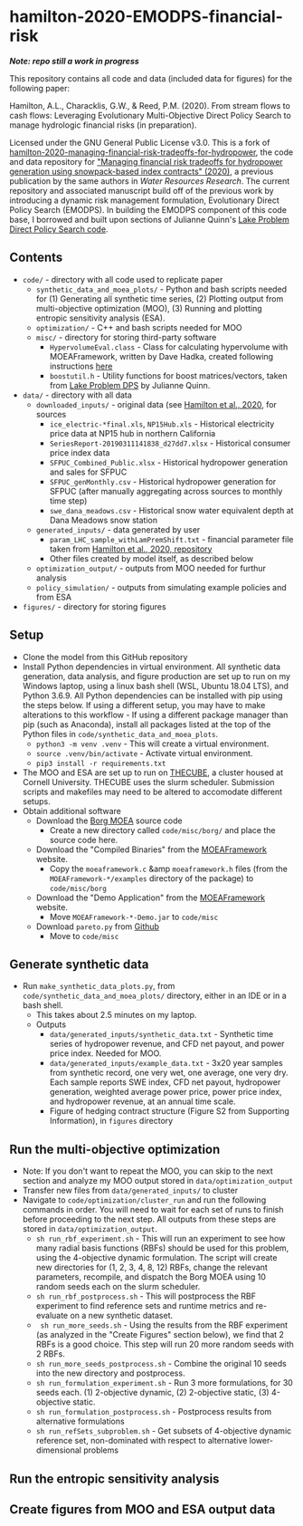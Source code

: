 # hamilton-2020-EMODPS-financial-risk

 ***Note: repo still a work in progress***

This repository contains all code and data (included data for figures) for the following paper:

Hamilton, A.L., Characklis, G.W., &amp; Reed, P.M. (2020). From stream flows to cash flows: Leveraging Evolutionary Multi-Objective Direct Policy Search to manage hydrologic financial risks (in preparation).

Licensed under the GNU General Public License v3.0. This is a fork of [hamilton-2020-managing-financial-risk-tradeoffs-for-hydropower](https://github.com/ahamilton144/hamilton-2020-managing-financial-risk-tradeoffs-for-hydropower), the code and data repository for ["Managing financial risk tradeoffs for hydropower generation using snowpack-based index contracts" (2020)](https://agupubs.onlinelibrary.wiley.com/doi/abs/10.1029/2020WR027212), a previous publication by the same authors in *Water Resources Research*. The current repository and associated manuscript build off of the previous work by introducing a dynamic risk management formulation, Evolutionary Direct Policy Search (EMODPS). In building the EMODPS component of this code base, I borrowed and built upon sections of Julianne Quinn's [Lake Problem Direct Policy Search code](https://github.com/julianneq/Lake_Problem_DPS).

## Contents
* `code/` - directory with all code used to replicate paper
  * `synthetic_data_and_moea_plots/` - Python and bash scripts needed for (1) Generating all synthetic time series, (2) Plotting output from multi-objective optimization (MOO), (3) Running and plotting entropic sensitivity analysis (ESA).
  * `optimization/` - C++ and bash scripts needed for MOO
  * `misc/` - directory for storing third-party software
    * `HypervolumeEval.class` - Class for calculating hypervolume with MOEAFramework, written by Dave Hadka, created following instructions [here](https://waterprogramming.wordpress.com/2015/08/26/moea-diagnostics-for-a-simple-test-case-part-23/)
    * `boostutil.h` - Utility functions for boost matrices/vectors, taken from [Lake Problem DPS](https://github.com/julianneq/Lake_Problem_DPS/blob/master/Optimization/boostutil.h) by Julianne Quinn.
* `data/` - directory with all data
  * `downloaded_inputs/` - original data (see [Hamilton et al., 2020](https://agupubs.onlinelibrary.wiley.com/doi/abs/10.1029/2020WR027212), for sources
    * `ice_electric-*final.xls`, `NP15Hub.xls` - Historical electricity price data at NP15 hub in northern California
    * `SeriesReport-20190311141838_d27dd7.xlsx` - Historical consumer price index data
    * `SFPUC_Combined_Public.xlsx` - Historical hydropower generation and sales for SFPUC
    * `SFPUC_genMonthly.csv` - Historical hydropower generation for SFPUC (after manually aggregating across sources to monthly time step)
    * `swe_dana_meadows.csv` - Historical snow water equivalent depth at Dana Meadows snow station
  * `generated_inputs/` - data generated by user
    * `param_LHC_sample_withLamPremShift.txt` - financial parameter file taken from [Hamilton et al., 2020, repository](https://github.com/ahamilton144/hamilton-2020-managing-financial-risk-tradeoffs-for-hydropower)
    * Other files created by model itself, as described below
  * `optimization_output/` - outputs from MOO needed for furthur analysis
  * `policy_simulation/` - outputs from simulating example policies and from ESA
* `figures/` - directory for storing figures

## Setup
* Clone the model from this GitHub repository
* Install Python dependencies in virtual environment. All synthetic data generation, data analysis, and figure production are set up to run on my Windows laptop, using a linux bash shell (WSL, Ubuntu 18.04 LTS), and Python 3.6.9. All Python dependencies can be installed with pip using the steps below. If using a different setup, you may have to make alterations to this workflow - If using a different package manager than pip (such as Anaconda), install all packages listed at the top of the Python files in `code/synthetic_data_and_moea_plots`.
  * `python3 -m venv .venv` - This will create a virtual environment.
  * `source .venv/bin/activate` - Activate virtual environment.
  * `pip3 install -r requirements.txt`
* The MOO and ESA are set up to run on [THECUBE](https://www.cac.cornell.edu/wiki/index.php?title=THECUBE_Cluster), a cluster housed at Cornell University. THECUBE uses the slurm scheduler. Submission scripts and makefiles may need to be altered to accomodate different setups.
* Obtain additional software
  * Download the [Borg MOEA](http://borgmoea.org/) source code
    * Create a new directory called `code/misc/borg/` and place the source code here.
  * Download the "Compiled Binaries" from the [MOEAFramework](http://www.moeaframework.org/) website.
    * Copy the `moeaframework.c` &amp `moeaframework.h` files (from the `MOEAFramework-*/examples` directory of the package) to `code/misc/borg` 
  * Download the "Demo Application" from the [MOEAFramework](http://www.moeaframework.org/) website.
    * Move `MOEAFramework-*-Demo.jar` to `code/misc`
  * Download `pareto.py` from [Github](https://github.com/matthewjwoodruff/pareto.py) 
    * Move to `code/misc`


## Generate synthetic data
* Run `make_synthetic_data_plots.py`, from `code/synthetic_data_and_moea_plots/` directory, either in an IDE or in a bash shell.
  * This takes about 2.5 minutes on my laptop.
  * Outputs
    * `data/generated_inputs/synthetic_data.txt` - Synthetic time series of hydropower revenue, and CFD net payout, and power price index. Needed for MOO.
    * `data/generated_inputs/example_data.txt` - 3x20 year samples from synthetic record, one very wet, one average, one very dry. Each sample reports SWE index, CFD net payout, hydropower generation, weighted average power price, power price index, and hydropower revenue, at an annual time scale.
    * Figure of hedging contract structure (Figure S2 from Supporting Information), in `figures` directory


## Run the multi-objective optimization 
* Note: If you don't want to repeat the MOO, you can skip to the next section and analyze my MOO output stored in `data/optimization_output`
* Transfer new files from `data/generated_inputs/` to cluster
* Navigate to `code/optimization/cluster_run` and run the following commands in order. You will need to wait for each set of runs to finish before proceeding to the next step. All outputs from these steps are stored in `data/optimization_output`.
  * `sh run_rbf_experiment.sh` - This will run an experiment to see how many radial basis functions (RBFs) should be used for this problem, using the 4-objective dynamic formulation. The script will create new directories for (1, 2, 3, 4, 8, 12) RBFs, change the relevant parameters, recompile, and dispatch the Borg MOEA using 10 random seeds each on the slurm scheduler.
  * `sh run_rbf_postprocess.sh` - This will postprocess the RBF experiment to find reference sets and runtime metrics and re-evaluate on a new synthetic dataset. 
  * ` sh run_more_seeds.sh` - Using the results from the RBF experiment (as analyzed in the "Create Figures" section below), we find that 2 RBFs is a good choice. This step will run 20 more random seeds with 2 RBFs.
  * `sh run_more_seeds_postprocess.sh` - Combine the original 10 seeds into the new directory and postprocess.
  * `sh run_formulation_experiment.sh` - Run 3 more formulations, for 30 seeds each. (1) 2-objective dynamic, (2) 2-objective static, (3) 4-objective static.
  * `sh run_formulation_postprocess.sh` - Postprocess results from alternative formulations
  * `sh run_refSets_subproblem.sh` - Get subsets of 4-objective dynamic reference set, non-dominated with respect to alternative lower-dimensional problems


## Run the entropic sensitivity analysis


## Create figures from MOO and ESA output data
<!-- * Transfer important MOO outputs to appropriate directories on laptop for plotting (skip this step if performing the all analysis on a single machine)
  * `data/optimization_output/baseline/param150_borg.hypervolume`
  * `data/optimization_output/baseline/param150_borg_retest.resultfile`
  * `data/optimization_output/baseline/metrics/param150_seedS1_seedB*.metrics`, for * in 1-50
  * `data/optimization_output/sensitivity/param@_borg.hypervolume`, for @ in 0-149
  * `data/optimization_output/sensitivity/param@_borg_retest.resultfile`, for @ in 0-149
  * `data/optimization_output/sensitivity/metrics/param@_seedS1_seedB*.metrics`, for @ in 0-149, * in 1-10
* Create plots related to MOO results
  * Run `code/synthetic_data_and_moea_plots/make_moea_output_plots.py`, from project directory
  * This takes about 3 minutes on my laptop
  * Outputs
    * Figures 7-11 from main text and S4-S9 from Supporting Information, in `figures` directory
-->
